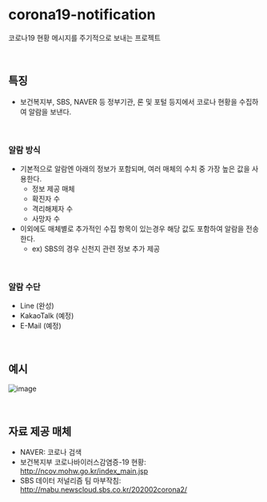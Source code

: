 # corona19-notification
코로나19 현황 메시지를 주기적으로 보내는 프로젝트

<br>

## 특징
- 보건복지부, SBS, NAVER 등 정부기관, 론 및 포털 등지에서 코로나 현황을 수집하여 알람을 보낸다.

<br>

### 알람 방식
- 기본적으로 알람엔 아래의 정보가 포함되며, 여러 매체의 수치 중 가장 높은 값을 사용한다.
    - 정보 제공 매체
    - 확진자 수
    - 격리해제자 수
    - 사망자 수
- 이외에도 매체별로 추가적인 수집 항목이 있는경우 해당 값도 포함하여 알람을 전송한다.
    - ex) SBS의 경우 신천지 관련 정보 추가 제공

<br>

### 알람 수단
- Line (완성)
- KakaoTalk (예정)
- E-Mail (예정)

<br>

## 예시
![image](https://user-images.githubusercontent.com/20942871/75239973-f152b980-5806-11ea-940d-eeb94168f004.png)

<br>

## 자료 제공 매체
- NAVER: 코로나 검색
- 보건복지부 코로나바이러스감염증-19 현황: http://ncov.mohw.go.kr/index_main.jsp
- SBS 데이터 저널리즘 팀 마부작침: http://mabu.newscloud.sbs.co.kr/202002corona2/
